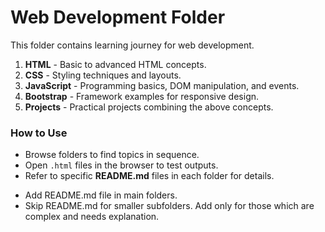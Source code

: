 # Web Development Folder

This folder contains learning journey for web development.

1. **HTML** - Basic to advanced HTML concepts.
2. **CSS** - Styling techniques and layouts.
3. **JavaScript** - Programming basics, DOM manipulation, and events.
4. **Bootstrap** - Framework examples for responsive design.
5. **Projects** - Practical projects combining the above concepts.

### How to Use

- Browse folders to find topics in sequence.
- Open `.html` files in the browser to test outputs.
- Refer to specific **README.md** files in each folder for details.

* Add README.md file in main folders.
* Skip README.md for smaller subfolders. Add only for those which are complex and needs explanation.
